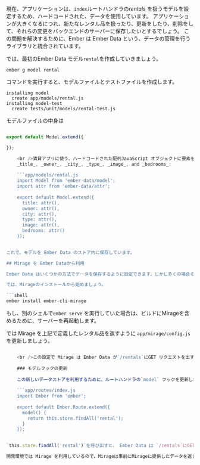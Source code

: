 現在、アプリケーションは、`index`ルートハンドラの*rentals* を扱うモデルを設定するため、ハードコードされた、データを使用しています。 アプリケーションが大きくなるにつれ、新たなレンタル品を扱ったり、更新をしたり、削除をして、それらの変更をバックエンドのサーバーに保存したいとするでしょう。 この問題を解決するために、Ember は Ember Data という、データの管理を行うライブラリと統合されています。

では、最初のEmber Data モデル`rental`を作成していきましょう。

```shell
ember g model rental
```

コマンドを実行すると、モデルファイルとテストファイルを作成します。

```shell
installing model
  create app/models/rental.js
installing model-test
  create tests/unit/models/rental-test.js
```

モデルファイルの中身は

```app/models/rental.js import Model from 'ember-data/model';

export default Model.extend({

});

    <br />賃貸アプリに使う、ハードコードされた配列JavaScript オブジェクトに要素を幾つか追加しましょう。 -
    _title_, _owner_, _city_, _type_, _image_, and _bedrooms_:
    
    ```app/models/rental.js
    import Model from 'ember-data/model';
    import attr from 'ember-data/attr';
    
    export default Model.extend({
      title: attr(),
      owner: attr(),
      city: attr(),
      type: attr(),
      image: attr(),
      bedrooms: attr()
    });
    

これで、モデルを Ember Data のストア内に保存しています。

## Mirage を Ember Dataから利用

Ember Data はいくつかの方法でデータを保存するように設定できます、しかし多くの場合それらはバックエンドのAPIサーバです。 このチュートリアルでは[Mirage](http://www.ember-cli-mirage.com)を利用します。 これにより、開発の段階では、バックエンドサーバーを模倣して、フェイクなデータを利用できるようになります。

では、Mirageのインストールから始めましょう。

```shell
ember install ember-cli-mirage
```

もし、別のシェルで`ember serve` を実行していた場合は、ビルドにMirageを含めるために、サーバーを再起動します。

では Mirage を上記で定義したレンタル品を返すように `app/mirage/config.js`を更新しましょう。

```app/mirage/config.js export default function() { this.get('/rentals', function() { return { data: [{ type: 'rentals', id: 1, attributes: { title: 'Grand Old Mansion', owner: 'Veruca Salt', city: 'San Francisco', type: 'Estate', bedrooms: 15, image: 'https://upload.wikimedia.org/wikipedia/commons/c/cb/Crane_estate_(5).jpg' } }, { type: 'rentals', id: 2, attributes: { title: 'Urban Living', owner: 'Mike Teavee', city: 'Seattle', type: 'Condo', bedrooms: 1, image: 'https://upload.wikimedia.org/wikipedia/commons/0/0e/Alfonso_13_Highrise_Tegucigalpa.jpg' } }, { type: 'rentals', id: 3, attributes: { title: 'Downtown Charm', owner: 'Violet Beauregarde', city: 'Portland', type: 'Apartment', bedrooms: 3, image: 'https://upload.wikimedia.org/wikipedia/commons/f/f7/Wheeldon_Apartment_Building_-_Portland_Oregon.jpg' } }] }; }); }

    <br />この設定で Mirage は Ember Data が`/rentals`にGET リクエストを出すたびに、JSONでJavaScriptオブジェクトを返します。
    
    ### モデルフックの更新
    
    この新しいデータストアを利用するために、ルートハンドラの`model` フックを更新しなければいけません。
    
    ```app/routes/index.js
    import Ember from 'ember';
    
    export default Ember.Route.extend({
      model() {
        return this.store.findAll('rental');
      }
    });
    

`this.store.findAll('rental')`を呼び出すと、 Ember Data は `/rentals`にGET リクエスを送ります。 Ember Data の詳細については[モデルセクション](../../models/)を確認してください。.

開発環境では Mirage を利用しているので、Mirageは事前にMirageに提供したデータを返します。 プロダクションにアプリケーションをデプロイする際には、実際にEmber Data がやりとりをするバックエンドを構築する必要があります。